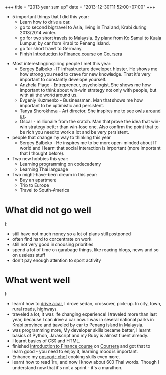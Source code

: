 +++
title = "2013 year sum up"
date = "2013-12-30T11:52:00+07:00"
+++

* 5 important things that I did this year: 
    * Learn how to drive a car.
    * go to second big travel to Asia, living in Thailand, Krabi during 2013/2014 winter.
    * go for two short travels to Malaysia. By plane from Ko Samui to Kuala Lumpur, by car from Krabi to Penang island.
    * go for short travel to Germany.
    * Finish [Introduction to Finance course](https://www.coursera.org/course/introfinance) on [Coursera](https://www.coursera.org/)

<!--more-->

* Most interesting/inspiring people I met this year:
    * Sergey Balbeko - IT infrastructure developer, hipster. He shows me how strong you need to crave for new knowledge. That it's very important to constantly develope yourself.
    * Anzhela Piage - Entrepreneur, psychologist. She shows me how important to think about win-win strategy not only with people, but with all the world around us.
    * Evgeniy Kuzmenko - Businessman. Man that shows me how important to be optimistic and persistent.
    * Tanya Shorokhova - Art director. She inspires me to see [owls around us](/images/owl.jpg).
    * Oscar - millionaire from the sratch. Man that prove the idea that win-win strategy better than win-lose one. Also confirm the point that to be rich you need to work a lot and be very persistent.
* people that change my way to thinking this year:
    * Sergey Balbeko - He inspires me to be more open-minded about IT world and I learnt that social interaction is important (more important that I thought before).
* Two new hobbies this year:
    * Learning programming on codecademy
    * Learning Thai language
* Two might-have-been dream in this year:
    * Buy an apartment
    * Trip to Europe
    * Travel to South-America

# What did not go well

I:

  * still have not much money so a lot of plans still postponed
  * often find hard to concentrate on work
  * still not very good in choosing priorities
  * spend a lot of time on garabage things, like reading blogs, news and so on useless stuff
  * don't pay enough attention to sport activity

# What went well

I:

  * learnt how to [drive a car](/images/me_and_a_car.jpg), I drove sedan, crossover, pick-up. In city, town, rural roads, highways.
  * traveled a lot, it was life changing experience! I traveled more than last year, because I can drive a car now. I was in several national parks in Krabi province and traveled by car to Penang island in Malaysia.
  * was programming more, My developer skills became better, I learnt basics of Python, Javascript and my Ruby is almost fluent already.
  * I learnt basics of CSS and HTML.
  * finished [Introduction to Finance course](https://www.coursera.org/course/introfinance) on [Coursera](https://www.coursera.org/) and got that to learn good - you need to enjoy it, learning mood is important.
  * Enhance my [opscode chef](http://www.opscode.com/chef/) cooking skills even more.
  * learnt how to read ไทย, and now I know about 600 Thai words. Though I understand now that it's not a sprint - it's a marathon.
